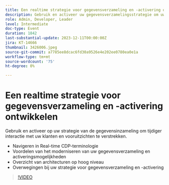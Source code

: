 ```yaml
---
title: Een realtime strategie voor gegevensverzameling en -activering ontwikkelen
description: Gebruik en activeer uw gegevensverzamelingsstrategie om uw klanten en vooruitzichten sneller te laten communiceren.
role: Admin, Developer, Leader
level: Intermediate
doc-type: Event
duration: 1842
last-substantial-update: 2023-12-11T00:00:00Z
jira: KT-14666
thumbnail: 3426006.jpeg
source-git-commit: a7785ee8dcac6fd30a9526e4e202ee0780ea0e1a
workflow-type: tm+mt
source-wordcount: '75'
ht-degree: 0%

---
```



# Een realtime strategie voor gegevensverzameling en -activering ontwikkelen

Gebruik en activeer op uw strategie van de gegevensinzameling om tijdiger interactie met uw klanten en vooruitzichten te verstrekken.

* Navigeren in Real-time CDP-terminologie
* Voordelen van het moderniseren van uw gegevensverzameling en activeringsmogelijkheden
* Overzicht van architecturen op hoog niveau
* Overwegingen bij uw strategie voor gegevensverzameling en -activering

>[!VIDEO](https://video.tv.adobe.com/v/3426006/?learn=on)
